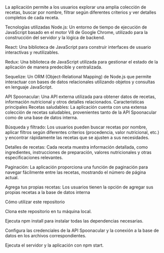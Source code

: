 La aplicación permite a los usuarios explorar una amplia colección de recetas, buscar por nombre, filtrar según diferentes criterios y ver detalles completos de cada receta.

Tecnologías utilizadas
Node.js: Un entorno de tiempo de ejecución de JavaScript basado en el motor V8 de Google Chrome, utilizado para la construcción del servidor y la lógica de backend.

React: Una biblioteca de JavaScript para construir interfaces de usuario interactivas y reutilizables.

Redux: Una biblioteca de JavaScript utilizada para gestionar el estado de la aplicación de manera predecible y centralizada.

Sequelize: Un ORM (Object-Relational Mapping) de Node.js que permite interactuar con bases de datos relacionales utilizando objetos y consultas en lenguaje JavaScript.

API Spoonacular: Una API externa utilizada para obtener datos de recetas, información nutricional y otros detalles relacionados.
Características principales
Recetas saludables: La aplicación cuenta con una extensa colección de recetas saludables, provenientes tanto de la API Spoonacular como de una base de datos interna.

Búsqueda y filtrado: Los usuarios pueden buscar recetas por nombre, aplicar filtros según diferentes criterios (procedencia, valor nutricional, etc.) y encontrar rápidamente las recetas que se ajusten a sus necesidades.

Detalles de recetas: Cada receta muestra información detallada, como ingredientes, instrucciones de preparación, valores nutricionales y otras especificaciones relevantes.

Paginación: La aplicación proporciona una función de paginación para navegar fácilmente entre las recetas, mostrando el número de página actual.

Agrega tus propias recetas: Los usuarios tienen la opción de agregar sus propias recetas a la base de datos interna

Cómo utilizar este repositorio

Clona este repositorio en tu máquina local.

Ejecuta npm install para instalar todas las dependencias necesarias.

Configura las credenciales de la API Spoonacular y la conexión a la base de datos en los archivos correspondientes.

Ejecuta el servidor y la aplicación con npm start.
